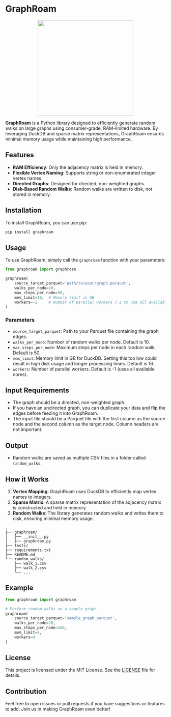 # GraphRoam

<p align="center">
<img src="logo-graphroam.png" width="300">
</p>


**GraphRoam** is a Python library designed to efficiently generate random walks on large graphs using consumer-grade, RAM-limited hardware. By leveraging DuckDB and sparse matrix representations, GraphRoam ensures minimal memory usage while maintaining high performance.

## Features

- **RAM Efficiency**: Only the adjacency matrix is held in memory.
- **Flexible Vertex Naming**: Supports string or non-enumerated integer vertex names.
- **Directed Graphs**: Designed for directed, non-weighted graphs.
- **Disk-Based Random Walks**: Random walks are written to disk, not stored in memory.

## Installation

To install GraphRoam, you can use pip:

```sh
pip install graphroam
```

## Usage

To use GraphRoam, simply call the `graphroam` function with your parameters:

```python
from graphroam import graphroam

graphroam(
    source_target_parquet='path/to/your/graph.parquet',
    walks_per_node=10,
    max_steps_per_node=50,
    mem_limit=16,  # Memory limit in GB
    workers=-1     # Number of parallel workers (-1 to use all available cores)
)
```

### Parameters

- `source_target_parquet`: Path to your Parquet file containing the graph edges.
- `walks_per_node`: Number of random walks per node. Default is 10.
- `max_steps_per_node`: Maximum steps per node in each random walk. Default is 50.
- `mem_limit`: Memory limit in GB for DuckDB. Setting this too low could result in high disk usage and longer processing times. Default is 16.
- `workers`: Number of parallel workers. Default is -1 (uses all available cores).

## Input Requirements

- The graph should be a directed, non-weighted graph.
- If you have an undirected graph, you can duplicate your data and flip the edges before feeding it into GraphRoam.
- The input file should be a Parquet file with the first column as the source node and the second column as the target node. Column headers are not important.

## Output

- Random walks are saved as multiple CSV files in a folder called `random_walks`.

## How it Works

1. **Vertex Mapping**: GraphRoam uses DuckDB to efficiently map vertex names to integers.
2. **Sparse Matrix**: A sparse matrix representation of the adjacency matrix is constructed and held in memory.
3. **Random Walks**: The library generates random walks and writes them to disk, ensuring minimal memory usage.

```plaintext
.
├── graphroam/
│   ├── __init__.py
│   ├── graphroam.py
├── tests/
├── requirements.txt
├── README.md
└── random_walks/
    ├── walk_1.csv
    ├── walk_2.csv
    └── ...
```

## Example

```python
from graphroam import graphroam

# Perform random walks on a sample graph
graphroam(
    source_target_parquet='sample_graph.parquet',
    walks_per_node=20,
    max_steps_per_node=100,
    mem_limit=8,
    workers=4
)
```


## License

This project is licensed under the MIT License. See the [LICENSE](LICENSE) file for details.

## Contribution

Feel free to open issues or pull requests if you have suggestions or features to add. Join us in making GraphRoam even better!